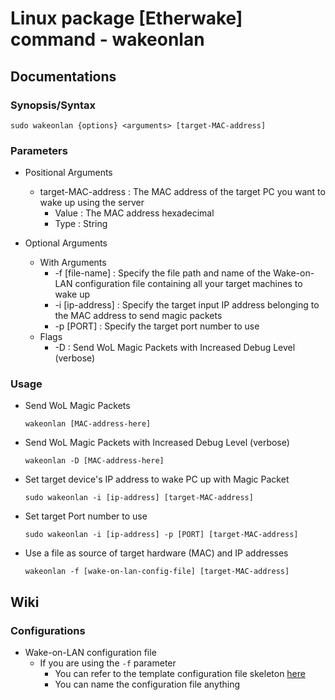 # Linux package [Etherwake] command - wakeonlan

## Documentations

### Synopsis/Syntax
```console
sudo wakeonlan {options} <arguments> [target-MAC-address]
```

### Parameters

- Positional Arguments
    - target-MAC-address : The MAC address of the target PC you want to wake up using the server
        + Value : The MAC address hexadecimal
        + Type : String

- Optional Arguments
    - With Arguments
        + -f [file-name] : Specify the file path and name of the Wake-on-LAN configuration file containing all your target machines to wake up
        + -i [ip-address] : Specify the target input IP address belonging to the MAC address to send magic packets
        + -p [PORT] : Specify the target port number to use
    - Flags
        + -D : Send WoL Magic Packets with Increased Debug Level (verbose)

### Usage
- Send WoL Magic Packets
    ```console
    wakeonlan [MAC-address-here]
    ```
- Send WoL Magic Packets with Increased Debug Level (verbose)
    ```console
    wakeonlan -D [MAC-address-here]
    ```

- Set target device's IP address to wake PC up with Magic Packet
    ```console
    sudo wakeonlan -i [ip-address] [target-MAC-address]
    ```

- Set target Port number to use
    ```console
    sudo wakeonlan -i [ip-address] -p [PORT] [target-MAC-address]
    ```

- Use a file as source of target hardware (MAC) and IP addresses
    ```console
    wakeonlan -f [wake-on-lan-config-file] [target-MAC-address]
    ```

## Wiki

### Configurations
- Wake-on-LAN configuration file
    - If you are using the `-f` parameter
        + You can refer to the template configuration file skeleton [here](config/wol.template)
        + You can name the configuration file anything

